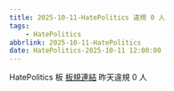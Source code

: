 ```yaml
---
title: 2025-10-11-HatePolitics 違規 0 人
tags:
    - HatePolitics
abbrlink: 2025-10-11-HatePolitics
date: HatePolitics-2025-10-11 12:00:00
---
```

HatePolitics 板 [板規連結](https://www.ptt.cc/bbs/HatePolitics/M.1617115262.A.D60.html)
昨天違規 0 人
